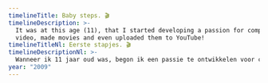 ```yaml
---
timelineTitle: Baby steps. 🎬
timelineDescription: >-
  It was at this age (11), that I started developing a passion for computers and
  video, made movies and even uploaded them to YouTube!
timelineTitleNl: Eerste stapjes. 🎬
timelineDescriptionNl: >-
  Wanneer ik 11 jaar oud was, begon ik een passie te ontwikkelen voor computers en video, maakte ik films en uploadde ze zelfs naar YouTube!
year: "2009"
---
```

